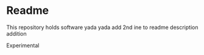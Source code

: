 
# Readme
This repository holds software yada yada
add 2nd ine to readme
description
addition


Experimental
